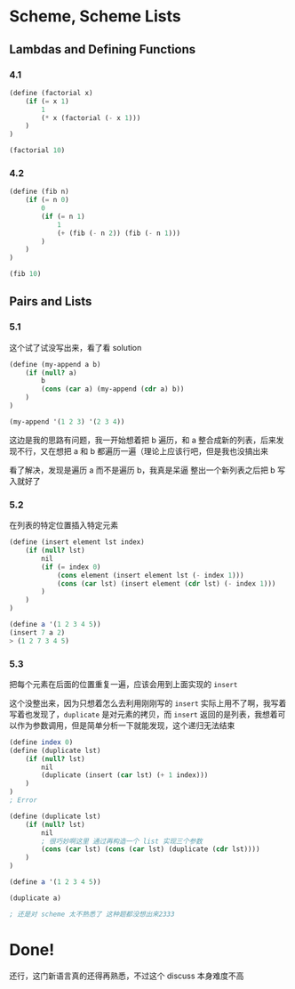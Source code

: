 # Scheme, Scheme Lists

## Lambdas and Defining Functions

### 4.1

```scheme
(define (factorial x)
    (if (= x 1)
        1
        (* x (factorial (- x 1)))
    )
)

(factorial 10)
```



### 4.2

```scheme
(define (fib n)
    (if (= n 0)
        0
        (if (= n 1)
            1
            (+ (fib (- n 2)) (fib (- n 1)))
        )
    )
)

(fib 10)
```



## Pairs and Lists

### 5.1

这个试了试没写出来，看了看 solution

```scheme
(define (my-append a b)
    (if (null? a)
        b
        (cons (car a) (my-append (cdr a) b))
    )
)

(my-append '(1 2 3) '(2 3 4))
```

这边是我的思路有问题，我一开始想着把 b 遍历，和 a 整合成新的列表，后来发现不行，又在想把 a 和 b 都遍历一遍（理论上应该行吧，但是我也没搞出来

看了解决，发现是遍历 a 而不是遍历 b，我真是呆逼	整出一个新列表之后把 b 写入就好了



### 5.2

在列表的特定位置插入特定元素

```scheme
(define (insert element lst index)
    (if (null? lst)
        nil
        (if (= index 0)
            (cons element (insert element lst (- index 1)))
            (cons (car lst) (insert element (cdr lst) (- index 1)))
        )
    )
)

(define a '(1 2 3 4 5))
(insert 7 a 2)
> (1 2 7 3 4 5)
```



### 5.3

把每个元素在后面的位置重复一遍，应该会用到上面实现的 `insert` 

这个没整出来，因为只想着怎么去利用刚刚写的 `insert` 实际上用不了啊，我写着写着也发现了，`duplicate` 是对元素的拷贝，而 `insert` 返回的是列表，我想着可以作为参数调用，但是简单分析一下就能发现，这个递归无法结束

```scheme
(define index 0)
(define (duplicate lst)
    (if (null? lst)
        nil
        (duplicate (insert (car lst) (+ 1 index)))
    )
)
; Error
```



```scheme
(define (duplicate lst)
    (if (null? lst)
        nil
        ; 很巧妙啊这里 通过再构造一个 list 实现三个参数
        (cons (car lst) (cons (car lst) (duplicate (cdr lst))))
    )    
)

(define a '(1 2 3 4 5))

(duplicate a)

; 还是对 scheme 太不熟悉了 这种题都没想出来2333
```



# Done!

还行，这门新语言真的还得再熟悉，不过这个 discuss 本身难度不高
